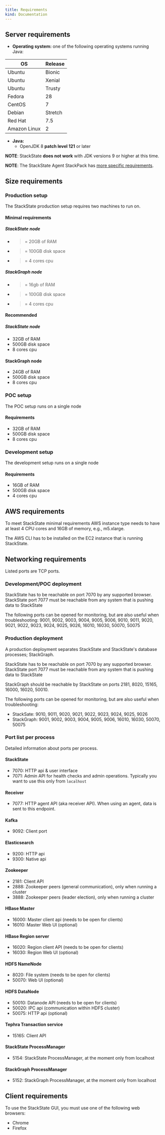 ```yaml
---
title: Requirements
kind: Documentation
---
```


## Server requirements

* **Operating system:** one of the following operating systems running Java:

| OS | Release |
|----|---------|
| Ubuntu | Bionic |
| Ubuntu | Xenial |
| Ubuntu | Trusty |
| Fedora | 28 |
| CentOS | 7 |
| Debian | Stretch |
| Red Hat | 7.5 |
| Amazon Linux | 2 |

* **Java:**
    * OpenJDK 8 **patch level 121** or later

**NOTE**: StackState **does not work** with JDK versions 9 or higher at this time.

**NOTE**: The StackState Agent StackPack has [more specific requirements](/integrations/#stackstate-agent).

## Size requirements

### Production setup

The StackState production setup requires two machines to run on.

#### Minimal requirements

##### StackState node
* >= 20GB of RAM
* >= 100GB disk space
* >= 4 cores cpu

##### StackGraph node
* >= 16gb of RAM
* >= 100GB disk space
* >= 4 cores cpu

#### Recommended

##### StackState node
* 32GB of RAM
* 500GB disk space
* 8 cores cpu

#### StackGraph node
* 24GB of RAM
* 500GB disk space
* 8 cores cpu

### POC setup

The POC setup runs on a single node

#### Requirements

* 32GB of RAM
* 500GB disk space
* 8 cores cpu

### Development setup

The development setup runs on a single node

#### Requirements

* 16GB of RAM
* 500GB disk space
* 4 cores cpu

## AWS requirements

To meet StackState minimal requirements AWS instance type needs to have at least 4 CPU cores and 16GB of memory, e.g., m5.xlarge.

The AWS CLI has to be installed on the EC2 instance that is running StackState.

## Networking requirements

Listed ports are TCP ports.

### Development/POC deployment

StackState has to be reachable on port 7070 by any supported browser. StackState port 7077 must be reachable from any system that is pushing data to StackState

The following ports can be opened for monitoring, but are also useful when troubleshooting: 9001, 9002, 9003, 9004, 9005, 9006, 9010, 9011, 9020, 9021, 9022, 9023, 9024, 9025, 9026, 16010, 16030, 50070, 50075

### Production deployment

A production deployment separates StackState and StackState's database processes; StackGraph.

StackState has to be reachable on port 7070 by any supported browser. StackState port 7077 must be reachable from any system that is pushing data to StackState

StackGraph should be reachable by StackState on ports 2181, 8020, 15165, 16000, 16020, 50010.

The following ports can be opened for monitoring, but are also useful when troubleshooting:

* StackSate: 9010, 9011, 9020, 9021, 9022, 9023, 9024, 9025, 9026
* StackGraph: 9001, 9002, 9003, 9004, 9005, 9006, 16010, 16030, 50070, 50075


### Port list per process

Detailed information about ports per process.

#### StackState
* 7070: HTTP api & user interface
* 7071: Admin API for health checks and admin operations. Typically you want to use this only from `localhost`

#### Receiver
* 7077: HTTP agent API (aka receiver API). When using an agent, data is sent to this endpoint.

#### Kafka
* 9092: Client port

#### Elasticsearch
* 9200: HTTP api
* 9300: Native api

#### Zookeeper
* 2181: Client API
* 2888: Zookeeper peers (general communication), only when running a cluster
* 3888: Zookeeper peers (leader election), only when running a cluster

#### HBase Master
* 16000: Master client api (needs to be open for clients)
* 16010: Master Web UI (optional)

#### HBase Region server
* 16020: Region client API (needs to be open for clients)
* 16030: Region Web UI (optional)

#### HDFS NameNode
* 8020: File system (needs to be open for clients)
* 50070: Web UI (optional)

#### HDFS DataNode
* 50010: Datanode API (needs to be open for clients)
* 50020: IPC api (communication within HDFS cluster)
* 50075: HTTP api (optional)

#### Tephra Transaction service
* 15165: Client API

#### StackState ProcessManager
* 5154: StackState ProcessManager, at the moment only from localhost

#### StackGraph ProcessManager
* 5152: StackGraph ProcessManager, at the moment only from localhost

## Client requirements

To use the StackState GUI, you must use one of the following web browsers:

* Chrome
* Firefox
